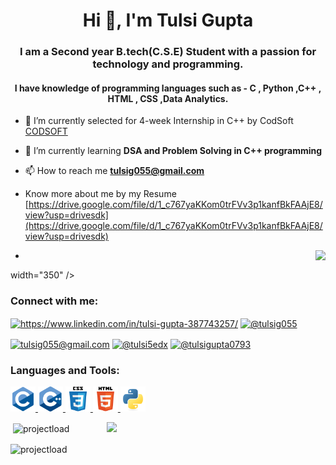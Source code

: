 <h1 align="center">Hi 👋, I'm Tulsi Gupta</h1>
<h3 align="center">I am a Second year B.tech(C.S.E) Student with a passion for technology and programming.</h3>
<h4 align="center">I have knowledge of programming languages such as - C , Python ,C++ , HTML , CSS ,Data Analytics.</h4>

- 🔭 I’m currently selected for 4-week Internship in C++ by CodSoft   [CODSOFT](https://github.com/projectload/CODSOFT)

- 🌱 I’m currently learning **DSA and Problem Solving in C++ programming**
- 📫 How to reach me **tulsig055@gmail.com**

- Know more about me by my Resume [https://drive.google.com/file/d/1_c767yaKKom0trFVv3p1kanfBkFAAjE8/view?usp=drivesdk](https://drive.google.com/file/d/1_c767yaKKom0trFVv3p1kanfBkFAAjE8/view?usp=drivesdk)
- <p > <img src="https://media2.giphy.com/media/hpXdHPfFI5wTABdDx9/giphy.gif?cid=6c09b952armor98exyy4r3i8cvvnuwvrqrc77883ylxxg1ks&ep=v1_internal_gif_by_id&rid=giphy.gif&ct=g" align="right"
width="350" /> </p>
<h3 align="left">Connect with me:</h3>
<p align="left">
<a href="https://linkedin.com/in/https://www.linkedin.com/in/tulsi-gupta-387743257/" target="blank"><img align="center" src="https://raw.githubusercontent.com/rahuldkjain/github-profile-readme-generator/master/src/images/icons/Social/linked-in-alt.svg" alt="https://www.linkedin.com/in/tulsi-gupta-387743257/" height="30" width="40" /></a>
<a href="https://www.hackerrank.com/@tulsig055" target="blank"><img align="center" src="https://raw.githubusercontent.com/rahuldkjain/github-profile-readme-generator/master/src/images/icons/Social/hackerrank.svg" alt="@tulsig055" height="30" width="40" /></a>

<a href="https://www.leetcode.com/tulsig055@gmail.com" target="blank"><img align="center" src="https://raw.githubusercontent.com/rahuldkjain/github-profile-readme-generator/master/src/images/icons/Social/leet-code.svg" alt="tulsig055@gmail.com" height="30" width="40" /></a>
<a href="https://auth.geeksforgeeks.org/user/@tulsi5edx" target="blank"><img align="center" src="https://raw.githubusercontent.com/rahuldkjain/github-profile-readme-generator/master/src/images/icons/Social/geeks-for-geeks.svg" alt="@tulsi5edx" height="30" width="40" /></a>
<a href="https://discord.gg/@tulsigupta0793" target="blank"><img align="center" src="https://raw.githubusercontent.com/rahuldkjain/github-profile-readme-generator/master/src/images/icons/Social/discord.svg" alt="@tulsigupta0793" height="30" width="40" /></a>
</p>

<h3 align="left">Languages and Tools:</h3>

<p align="left"> <a href="https://www.cprogramming.com/" target="_blank" rel="noreferrer"> <img src="https://raw.githubusercontent.com/devicons/devicon/master/icons/c/c-original.svg" alt="c" width="40" height="40"/> </a> <a href="https://www.w3schools.com/cpp/" target="_blank" rel="noreferrer"> <img src="https://raw.githubusercontent.com/devicons/devicon/master/icons/cplusplus/cplusplus-original.svg" alt="cplusplus" width="40" height="40"/> </a> <a href="https://www.w3schools.com/css/" target="_blank" rel="noreferrer"> <img src="https://raw.githubusercontent.com/devicons/devicon/master/icons/css3/css3-original-wordmark.svg" alt="css3" width="40" height="40"/> </a> <a href="https://www.w3.org/html/" target="_blank" rel="noreferrer"> <img src="https://raw.githubusercontent.com/devicons/devicon/master/icons/html5/html5-original-wordmark.svg" alt="html5" width="40" height="40"/> </a> <a href="https://www.python.org" target="_blank" rel="noreferrer"> <img src="https://raw.githubusercontent.com/devicons/devicon/master/icons/python/python-original.svg" alt="python" width="40" height="40"/> </a> </p>
<p > <img src="https://cdn.dribbble.com/users/4055494/screenshots/15215756/lottie-000_1_1.gif" align="right" width="350" /> </p>


 
<p>&nbsp;<img align="center" src="https://github-readme-stats.vercel.app/api?username=projectload&show_icons=true&locale=en" alt="projectload" /></p>

<p><img align="center" src="https://github-readme-streak-stats.herokuapp.com/?user=projectload&" alt="projectload" /></p>
